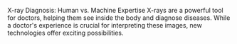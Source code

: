 X-ray Diagnosis: Human vs. Machine Expertise
X-rays are a powerful tool for doctors, helping them see inside the body and diagnose diseases. While a doctor's experience is crucial for interpreting these images, new technologies offer exciting possibilities.

